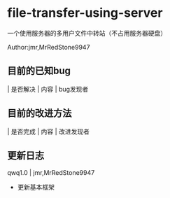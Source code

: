# file-transfer-using-server
 一个使用服务器的多用户文件中转站（不占用服务器硬盘）


Author:jmr,MrRedStone9947


## 目前的已知bug
| 是否解决 | 内容 | bug发现者


## 目前的改进方法
| 是否完成 | 内容 | 改进发现者


## 更新日志

qwq1.0 | jmr,MrRedStone9947
- 更新基本框架
